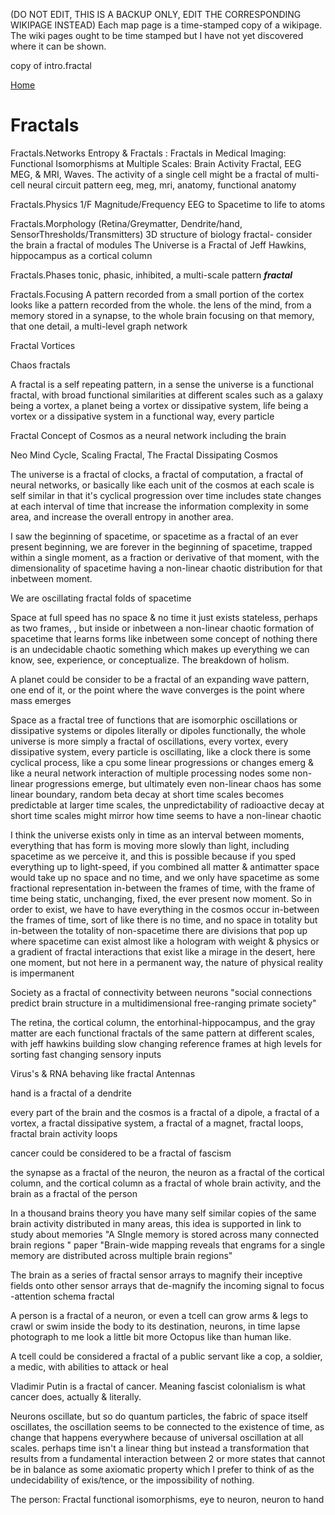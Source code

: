 (DO NOT EDIT, THIS IS A BACKUP ONLY, EDIT THE CORRESPONDING WIKIPAGE INSTEAD)
Each map page is a time-stamped copy of a wikipage. The wiki pages ought to be time stamped but I have not yet discovered where it can be shown.

copy of intro.fractal

[Home](https://github.com/v5ma/selfawarenetworks/wiki)

# Fractals

Fractals.Networks Entropy & Fractals : Fractals in Medical Imaging: Functional Isomorphisms at Multiple Scales: Brain Activity Fractal, EEG MEG, & MRI, Waves. The activity of a single cell might be a fractal of multi-cell neural circuit pattern eeg, meg, mri, anatomy, functional anatomy

Fractals.Physics 1/F Magnitude/Frequency EEG to Spacetime to life to atoms

Fractals.Morphology (Retina/Greymatter, Dendrite/hand, SensorThresholds/Transmitters)
3D structure of biology fractal- consider the brain a fractal of modules
The Universe is a Fractal of Jeff Hawkins, hippocampus as a cortical column

Fractals.Phases tonic, phasic, inhibited, a multi-scale pattern **_fractal_**

Fractals.Focusing A pattern recorded from a small portion of the cortex looks like a pattern recorded from the whole. the lens of the mind, from a memory stored in a synapse, to the whole brain focusing on that memory, that one detail, a multi-level graph network

Fractal Vortices

Chaos fractals

A fractal is a self repeating pattern, in a sense the universe is a functional fractal, with broad functional similarities at different scales such as a galaxy being a vortex, a planet being a vortex or dissipative system, life being a vortex or a dissipative system in a functional way, every particle

Fractal Concept of Cosmos as a neural network including the brain

Neo Mind Cycle, Scaling Fractal, The Fractal Dissipating Cosmos


The universe is a fractal of clocks, a fractal of computation, a fractal of neural networks, or basically like each unit of the cosmos at each scale is self similar in that it's cyclical progression over time includes state changes at each interval of time that increase the information complexity in some area, and increase the overall entropy in another area.

I saw the beginning of spacetime, or spacetime as a fractal of an ever present beginning, we are forever in the beginning of spacetime, trapped within a single moment, as a fraction or derivative of that moment, with the dimensionality of spacetime having a non-linear chaotic distribution for that inbetween moment.

We are oscillating fractal folds of spacetime

Space at full speed has no space & no time it just exists stateless, perhaps as two frames, , but inside or inbetween a non-linear chaotic formation of spacetime that learns forms like inbetween some concept of nothing there is an undecidable chaotic something which makes up everything we can know, see, experience, or conceptualize. The breakdown of holism.

A planet could be consider to be a fractal of an expanding wave pattern, one end of it, or the point where the wave converges is the point where mass emerges

Space as a fractal tree of functions that are isomorphic oscillations or dissipative systems or dipoles literally or dipoles functionally, the whole universe is more simply a fractal of oscillations, every vortex, every dissipative system, every particle is oscillating, like a clock there is some cyclical process, like a cpu some linear progressions or changes emerg & like a neural network interaction of multiple processing nodes some non-linear progressions emerge, but ultimately even non-linear chaos has some linear boundary, random beta decay at short time scales becomes predictable at larger time scales, the unpredictability of radioactive decay at short time scales might mirror how time seems to have a non-linear chaotic

I think the universe exists only in time as an interval between moments, everything that has form is moving more slowly than light, including spacetime as we perceive it, and this is possible because if you sped everything up to light-speed, if you combined all matter & antimatter space would take up no space and no time, and we only have spacetime as some fractional representation in-between the frames of time, with the frame of time being static, unchanging, fixed, the ever present now moment. So in order to exist, we have to have everything in the cosmos occur in-between the frames of time, sort of like there is no time, and no space in totality but in-between the totality of non-spacetime there are divisions that pop up where spacetime can exist almost like a hologram with weight & physics or a gradient of fractal interactions that exist like a mirage in the desert, here one moment, but not here in a permanent way, the nature of physical reality is impermanent

Society as a fractal of connectivity between neurons "social connections predict brain structure in a multidimensional free-ranging primate society"

The retina, the cortical column, the entorhinal-hippocampus, and the gray matter are each functional fractals of the same pattern at different scales, with jeff hawkins building slow changing reference frames at high levels for sorting fast changing sensory inputs

Virus's & RNA behaving like fractal Antennas

hand is a fractal of a dendrite

every part of the brain and the cosmos is a fractal of a dipole, a fractal of a vortex, a fractal dissipative system, a fractal of a magnet, fractal loops, fractal brain activity loops

cancer could be considered to be a fractal of fascism

the synapse as a fractal of the neuron, the neuron as a fractal of the cortical column, and the cortical column as a fractal of whole brain activity, and the brain as a fractal of the person

In a thousand brains theory you have many self similar copies of the same brain activity distributed in many areas, this idea is supported in link to study about memories "A SIngle memory is stored across many connected brain regions " paper "Brain-wide mapping reveals that engrams for a single memory are distributed across multiple brain regions"

The brain as a series of fractal sensor arrays to magnify their inceptive fields onto other sensor arrays that de-magnify the incoming signal to focus -attention schema fractal

A person is a fractal of a neuron, or even a tcell can grow arms & legs to crawl or swim inside the body to its destination, neurons, in time lapse photograph to me look a little bit more Octopus like than human like.

A tcell could be considered a fractal of a public servant like a cop, a soldier, a medic, with abilities to attack or heal

Vladimir Putin is a fractal of cancer. Meaning fascist colonialism is what cancer does, actually & literally.

Neurons oscillate, but so do quantum particles, the fabric of space itself oscillates, the oscillation seems to be connected to the existence of time, as change that happens everywhere because of universal oscillation at all scales. perhaps time isn't a linear thing but instead a transformation that results from a fundamental interaction between 2 or more states that cannot be in balance as some axiomatic property which I prefer to think of as the undecidability of exis/tence, or the impossibility of nothing.

The person: Fractal functional isomorphisms, eye to neuron, neuron to hand
